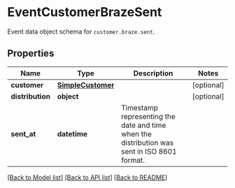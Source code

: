 # EventCustomerBrazeSent

Event data object schema for `customer.braze.sent`.

## Properties
Name | Type | Description | Notes
------------ | ------------- | ------------- | -------------
**customer** | [**SimpleCustomer**](SimpleCustomer.md) |  | [optional] 
**distribution** | **object** |  | [optional] 
**sent_at** | **datetime** | Timestamp representing the date and time when the distribution was sent in ISO 8601 format. | 

[[Back to Model list]](../README.md#documentation-for-models) [[Back to API list]](../README.md#documentation-for-api-endpoints) [[Back to README]](../README.md)


